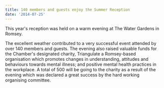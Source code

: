 ```yaml
---
title: 140 members and guests enjoy the Summer Reception
date: '2014-07-25'
---
```

This year's reception was held on a warm evening at The Water Gardens in Romsey.

The excellent weather contributed to a very successful event attended by over 140 members and guests. The evening also raised valuable funds for the Chamber's designated charity, Triangulate a Romsey-based organisation which promotes changes in understanding, attitudes and behaviours towards mental illness; and positive mental health practices in the workplace. A total of 500 will be going to the charity as a result of the evening which was declared a great success by the hard working organising committee.
